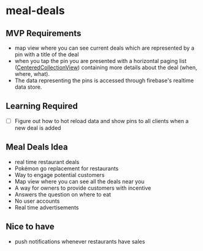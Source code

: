 # meal-deals
## MVP Requirements
- map view where you can see current deals which are represented by a pin with a title of the deal
- when you tap the pin you are presented with a horizontal paging list  ([CenteredCollectionView](github.com/BenEmdon/CenteredCollectionView)) containing more details about the deal (when, where, what).
- The data representing the pins is accessed through firebase's realtime data store.

## Learning Required
- [ ] Figure out how to hot reload data and show pins to all clients when a new deal is added

## Meal Deals Idea
- real time restaurant deals
- Pokémon go replacement for restaurants
- Way to engage potential customers
- Map view where you can see all the deals near you
- A way for owners to provide customers with incentive
- Answers the question on where to eat
- No user accounts
- Real time advertisements

## Nice to have
- push notifications whenever restaurants have sales
